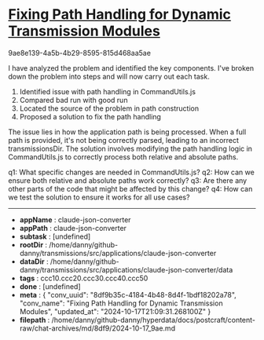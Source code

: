 # [Fixing Path Handling for Dynamic Transmission Modules](https://claude.ai/chat/8df9b35c-4184-4b48-8d4f-1bdf18202a78)

9ae8e139-4a5b-4b29-8595-815d468aa5ae

 I have analyzed the problem and identified the key components. I've broken down the problem into steps and will now carry out each task.

1. Identified issue with path handling in CommandUtils.js
2. Compared bad run with good run
3. Located the source of the problem in path construction
4. Proposed a solution to fix the path handling

The issue lies in how the application path is being processed. When a full path is provided, it's not being correctly parsed, leading to an incorrect transmissionsDir. The solution involves modifying the path handling logic in CommandUtils.js to correctly process both relative and absolute paths.

q1: What specific changes are needed in CommandUtils.js?
q2: How can we ensure both relative and absolute paths work correctly?
q3: Are there any other parts of the code that might be affected by this change?
q4: How can we test the solution to ensure it works for all use cases?

---

* **appName** : claude-json-converter
* **appPath** : claude-json-converter
* **subtask** : [undefined]
* **rootDir** : /home/danny/github-danny/transmissions/src/applications/claude-json-converter
* **dataDir** : /home/danny/github-danny/transmissions/src/applications/claude-json-converter/data
* **tags** : ccc10.ccc20.ccc30.ccc40.ccc50
* **done** : [undefined]
* **meta** : {
  "conv_uuid": "8df9b35c-4184-4b48-8d4f-1bdf18202a78",
  "conv_name": "Fixing Path Handling for Dynamic Transmission Modules",
  "updated_at": "2024-10-17T21:09:31.268100Z"
}
* **filepath** : /home/danny/github-danny/hyperdata/docs/postcraft/content-raw/chat-archives/md/8df9/2024-10-17_9ae.md